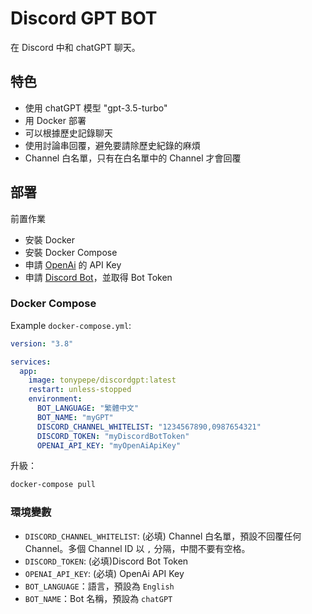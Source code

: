 # Discord GPT BOT

在 Discord 中和 chatGPT 聊天。

## 特色

- 使用 chatGPT 模型 "gpt-3.5-turbo"
- 用 Docker 部署
- 可以根據歷史記錄聊天
- 使用討論串回覆，避免要請除歷史紀錄的麻煩
- Channel 白名單，只有在白名單中的 Channel 才會回覆

## 部署

前置作業

- 安裝 Docker
- 安裝 Docker Compose
- 申請 [OpenAi](https://platform.openai.com/) 的 API Key
- 申請 [Discord Bot](https://discord.com/developers/applications)，並取得 Bot Token

### Docker Compose

Example `docker-compose.yml`:

```yml
version: "3.8"

services:
  app:
    image: tonypepe/discordgpt:latest
    restart: unless-stopped
    environment:
      BOT_LANGUAGE: "繁體中文"
      BOT_NAME: "myGPT"
      DISCORD_CHANNEL_WHITELIST: "1234567890,0987654321"
      DISCORD_TOKEN: "myDiscordBotToken"
      OPENAI_API_KEY: "myOpenAiApiKey"
```

升級：

```bash
docker-compose pull
```

### 環境變數

- `DISCORD_CHANNEL_WHITELIST`: (必填) Channel 白名單，預設不回覆任何 Channel。多個 Channel ID 以 `,` 分隔，中間不要有空格。
- `DISCORD_TOKEN`: (必填)Discord Bot Token
- `OPENAI_API_KEY`: (必填) OpenAi API Key
- `BOT_LANGUAGE`：語言，預設為 `English`
- `BOT_NAME`：Bot 名稱，預設為 `chatGPT`
